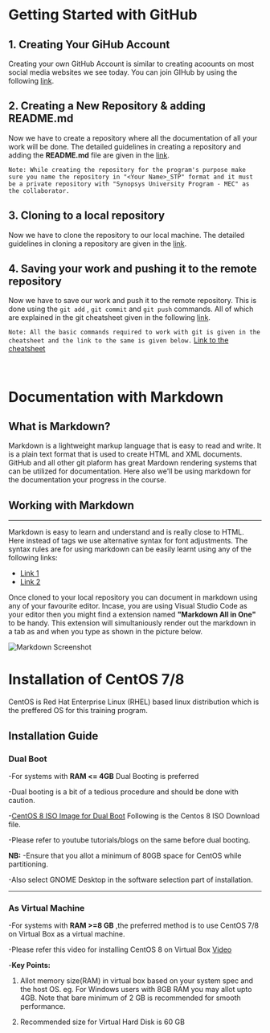 # Getting Started with GitHub

## **1. Creating Your GiHub Account**
Creating your own GitHub Account is similar to creating acoounts on most social media websites we see today. You can join GIHub by using the following [link](https://github.com/join).


## **2. Creating a New Repository & adding README.md**
Now we have to create a repository where all the documentation of all your work will be done. The detailed guidelines in creating a repository and adding the **README.md** file are given in the [link](https://help.github.com/articles/create-a-repo/).

```Note: While creating the repository for the program's purpose make sure you name the repository in "<Your Name>_STP" format and it must be a private repository with "Synopsys University Program - MEC" as the collaborator.```

## **3. Cloning to a local repository**
Now we have to clone the repository to our local machine. The detailed guidelines in cloning a repository are given in the [link](https://docs.github.com/en/repositories/creating-and-managing-repositories/cloning-a-repository).
## **4. Saving your work and pushing it to the remote repository**
Now we have to save our work and push it to the remote repository. This is done using the ```git add``` , ```git commit``` and ```git push``` commands. All of which are explained in the git cheatsheet given in the following [link](https://education.github.com/git-cheat-sheet-education.pdf).


```Note: All the basic commands required to work with git is given in the cheatsheet and the link to the same is given below.``` [Link to the cheatsheet](https://education.github.com/git-cheat-sheet-education.pdf)

<br>

# Documentation with Markdown

## What is Markdown?
Markdown is a lightweight markup language that is easy to read and write. It is a plain text format that is used to create HTML and XML documents. GitHub and all other git plaform has great Mardown rendering systems that can be utilized for documentation. Here also we'll be using markdown for the documentation your progress in the course.

## Working with Markdown
---

Markdown is easy to learn and understand and is really close to HTML. Here instead of tags we use alternative syntax for font adjustments. The syntax rules are for using markdown can be easily learnt using any of the following links:

- [Link 1](https://guides.github.com/features/mastering-markdown/)
- [Link 2](https://www.markdownguide.org/basic-syntax/#html)

Once cloned to your local repository you can document in markdown using any of your favourite editor. Incase, you are using Visual Studio Code as your editor then you might find a extension named **"Markdown All in One"** to be handy. This extension will simultaniously render out the markdown in a tab as and when you type as shown in the picture below. 

![Markdown Screenshot](assets/images/markdown-sc.png)

# Installation of CentOS 7/8
CentOS is Red Hat Enterprise Linux (RHEL) based linux distribution which is the preffered OS for this training program.

## Installation Guide
### Dual Boot
-For systems with **RAM <= 4GB** Dual Booting is preferred

-Dual booting is a bit of a tedious procedure and should be done with caution.

-[CentOS 8 ISO Image for Dual Boot](http://centos.mirror.snu.edu.in/centos/8.5.2111/isos/x86_64/CentOS-8.5.2111-x86_64-dvd1.iso)
Following is the Centos 8 ISO Download file.

-Please refer to youtube tutorials/blogs on the same before dual booting.

**NB:**
-Ensure that you allot a minimum of 80GB space for CentOS while partitioning.

-Also select GNOME Desktop in the software selection part of installation.

---

### As Virtual Machine

-For systems with **RAM >=8 GB** ,the preferred method is to use CentOS 7/8 on Virtual Box as a virtual machine.

-Please refer this video for installing CentOS 8 on Virtual Box
[Video](https://drive.google.com/file/d/15JicnQ1KCNRqsKHVXz3NNeKctcVznMzK/view?usp=sharing)

-**Key Points:**
1. Allot memory size(RAM) in virtual box based on your system spec and the host OS.
eg. For Windows users with 8GB RAM you may allot upto 4GB.
Note that bare minimum of 2 GB is recommended for smooth performance.

2. Recommended size for Virtual Hard Disk is 60 GB
